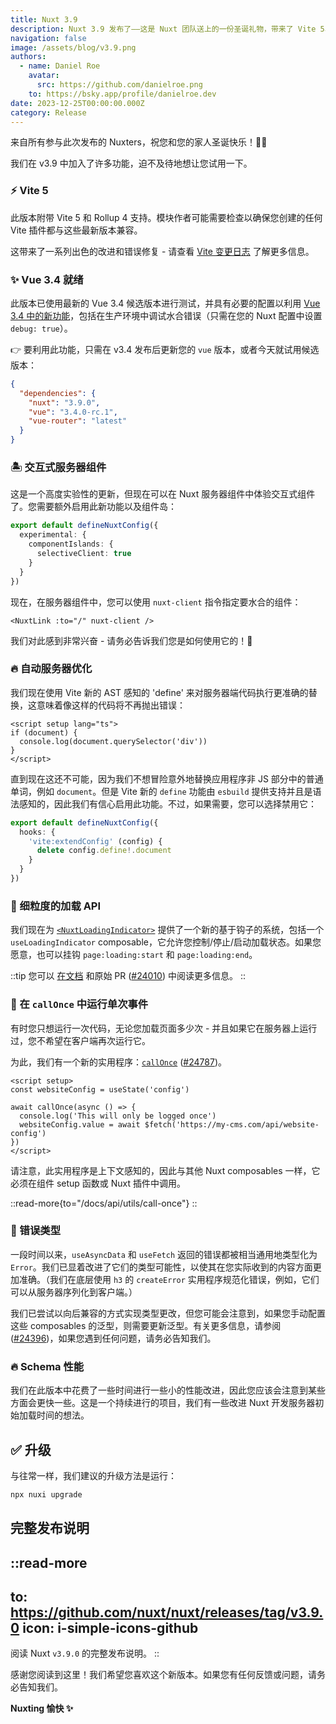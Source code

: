 ```yaml
---
title: Nuxt 3.9
description: Nuxt 3.9 发布了——这是 Nuxt 团队送上的一份圣诞礼物，带来了 Vite 5、交互式服务器组件、新的 composables、新的加载 API 等等。
navigation: false
image: /assets/blog/v3.9.png
authors:
  - name: Daniel Roe
    avatar:
      src: https://github.com/danielroe.png
    to: https://bsky.app/profile/danielroe.dev
date: 2023-12-25T00:00:00.000Z
category: Release
---
```


来自所有参与此次发布的 Nuxters，祝您和您的家人圣诞快乐！🎁🎄

我们在 v3.9 中加入了许多功能，迫不及待地想让您试用一下。

### ⚡️ Vite 5

此版本附带 Vite 5 和 Rollup 4 支持。模块作者可能需要检查以确保您创建的任何 Vite 插件都与这些最新版本兼容。

这带来了一系列出色的改进和错误修复 - 请查看 [Vite 变更日志](https://vitejs.dev/guide/migration.html#migration-from-v4) 了解更多信息。

### ✨ Vue 3.4 就绪

此版本已使用最新的 Vue 3.4 候选版本进行测试，并具有必要的配置以利用 [Vue 3.4 中的新功能](https://blog.vuejs.org/posts/vue-3-4)，包括在生产环境中调试水合错误（只需在您的 Nuxt 配置中设置 `debug: true`）。

👉 要利用此功能，只需在 v3.4 发布后更新您的 `vue` 版本，或者今天就试用候选版本：

```json [package.json]
{
  "dependencies": {
    "nuxt": "3.9.0",
    "vue": "3.4.0-rc.1",
    "vue-router": "latest"
  }
}
```

### 🏝️ 交互式服务器组件

这是一个高度实验性的更新，但现在可以在 Nuxt 服务器组件中体验交互式组件了。您需要额外启用此新功能以及组件岛：

```ts [nuxt.config.ts]
export default defineNuxtConfig({
  experimental: {
    componentIslands: {
      selectiveClient: true
    }
  }
})
```

现在，在服务器组件中，您可以使用 `nuxt-client` 指令指定要水合的组件：

```vue [components/SomeComponent.server.vue]
<NuxtLink :to="/" nuxt-client />
```

我们对此感到非常兴奋 - 请务必告诉我们您是如何使用它的！🙏

### 🔥 自动服务器优化

我们现在使用 Vite 新的 AST 感知的 'define' 来对服务器端代码执行更准确的替换，这意味着像这样的代码将不再抛出错误：

```vue [app.vue]
<script setup lang="ts">
if (document) {
  console.log(document.querySelector('div'))
}
</script>
```

直到现在这还不可能，因为我们不想冒险意外地替换应用程序非 JS 部分中的普通单词，例如 `document`。但是 Vite 新的 `define` 功能由 `esbuild` 提供支持并且是语法感知的，因此我们有信心启用此功能。不过，如果需要，您可以选择禁用它：

```ts [nuxt.config.ts]
export default defineNuxtConfig({
  hooks: {
    'vite:extendConfig' (config) {
      delete config.define!.document
    }
  }
})
```

### 🚦 细粒度的加载 API

我们现在为 [`<NuxtLoadingIndicator>`](/docs/api/components/nuxt-loading-indicator) 提供了一个新的基于钩子的系统，包括一个 `useLoadingIndicator` composable，它允许您控制/停止/启动加载状态。如果您愿意，也可以挂钩 `page:loading:start` 和 `page:loading:end`。

::tip
您可以 [在文档](/docs/api/composables/use-loading-indicator) 和原始 PR ([#24010](https://github.com/nuxt/nuxt/pull/24010)) 中阅读更多信息。
::

### 🏁 在 `callOnce` 中运行单次事件

有时您只想运行一次代码，无论您加载页面多少次 - 并且如果它在服务器上运行过，您不希望在客户端再次运行它。

为此，我们有一个新的实用程序：[`callOnce`](/docs/api/utils/call-once) ([#24787](https://github.com/nuxt/nuxt/pull/24787))。

```vue [app.vue]
<script setup>
const websiteConfig = useState('config')

await callOnce(async () => {
  console.log('This will only be logged once')
  websiteConfig.value = await $fetch('https://my-cms.com/api/website-config')
})
</script>
```

请注意，此实用程序是上下文感知的，因此与其他 Nuxt composables 一样，它必须在组件 setup 函数或 Nuxt 插件中调用。

::read-more{to="/docs/api/utils/call-once"}
::

### 🚨 错误类型

一段时间以来，`useAsyncData` 和 `useFetch` 返回的错误都被相当通用地类型化为 `Error`。我们已显着改进了它们的类型可能性，以使其在您实际收到的内容方面更加准确。（我们在底层使用 `h3` 的 `createError` 实用程序规范化错误，例如，它们可以从服务器序列化到客户端。）

我们已尝试以向后兼容的方式实现类型更改，但您可能会注意到，如果您手动配置这些 composables 的泛型，则需要更新泛型。有关更多信息，请参阅 ([#24396](https://github.com/nuxt/nuxt/pull/24396))，如果您遇到任何问题，请务必告知我们。

### 🔥 Schema 性能

我们在此版本中花费了一些时间进行一些小的性能改进，因此您应该会注意到某些方面会更快一些。这是一个持续进行的项目，我们有一些改进 Nuxt 开发服务器初始加载时间的想法。

## ✅ 升级

与往常一样，我们建议的升级方法是运行：

```sh
npx nuxi upgrade
```

## 完整发布说明

::read-more
---
to: https://github.com/nuxt/nuxt/releases/tag/v3.9.0
icon: i-simple-icons-github
---
阅读 Nuxt `v3.9.0` 的完整发布说明。
::

感谢您阅读到这里！我们希望您喜欢这个新版本。如果您有任何反馈或问题，请务必告知我们。

**Nuxting 愉快 ✨**

